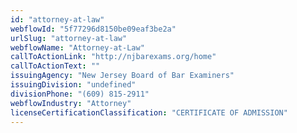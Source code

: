 ```yaml
---
id: "attorney-at-law"
webflowId: "5f77296d8150be09eaf3be2a"
urlSlug: "attorney-at-law"
webflowName: "Attorney-at-Law"
callToActionLink: "http://njbarexams.org/home"
callToActionText: ""
issuingAgency: "New Jersey Board of Bar Examiners"
issuingDivision: "undefined"
divisionPhone: "(609) 815-2911"
webflowIndustry: "Attorney"
licenseCertificationClassification: "CERTIFICATE OF ADMISSION"
---
```


